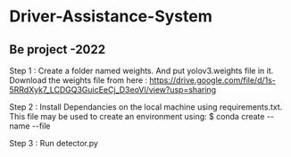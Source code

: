 # Driver-Assistance-System
## Be project -2022 


Step 1 :
Create a folder named weights. 
And put yolov3.weights file in it.
Download the weights file from here : https://drive.google.com/file/d/1s-5RRdXyk7_LCDGQ3GuicEeCj_D3eoVl/view?usp=sharing

Step 2 :
Install Dependancies on the local machine using requirements.txt.
This file may be used to create an environment using:
$ conda create --name <env> --file <this file>
  
 Step 3 :
  Run detector.py

